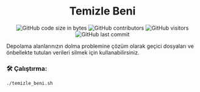 
<center> <h1>Temizle Beni</h1> </center>	

</p>
<p align="center">
	<img alt="GitHub code size in bytes" src="https://img.shields.io/github/languages/code-size/erdem149/42_tools">
	<img alt="GitHub contributors" src="https://img.shields.io/github/contributors/erdem149/42_tools?color=blue">
	<img alt="GitHub visitors" src="https://visitor-badge.glitch.me/badge?page_id=erdem149.42_tools">
	<img alt="GitHub last commit" src="https://img.shields.io/github/last-commit/erdem149/42_tools?color=s">
</p>

Depolama alanlarınızın dolma problemine çözüm olarak geçici dosyaları ve önbellekte tutulan verileri silmek için kullanabilirsiniz.

### 🛠️ Çalıştırma:
```
./temizle_beni.sh 
```